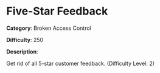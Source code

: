 # Five-Star Feedback

**Category**: Broken Access Control

**Difficulty**: 250

**Description**:

Get rid of all 5-star customer feedback. (Difficulty Level: 2)
